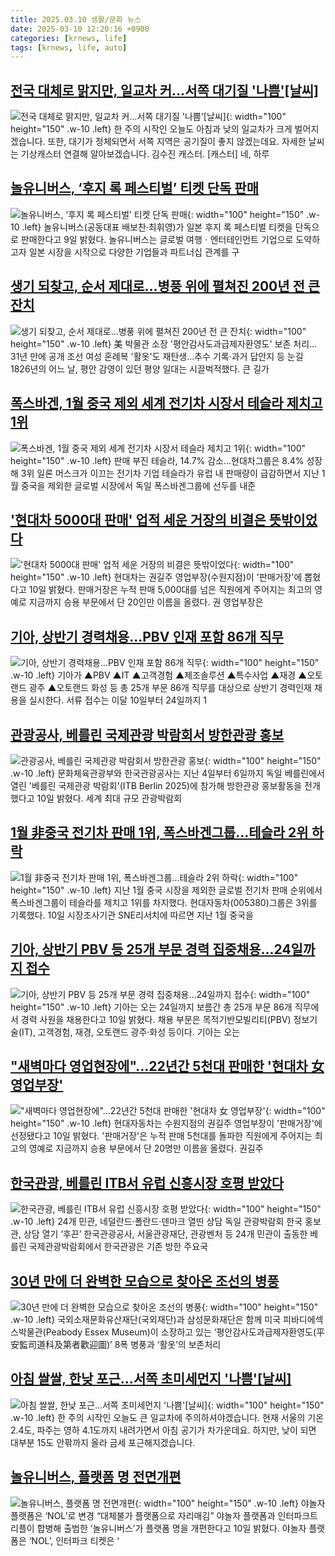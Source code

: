 ```yaml
---
title: 2025.03.10 생활/문화 뉴스
date: 2025-03-10 12:20:16 +0900
categories: [krnews, life]
tags: [krnews, life, auto]
---
```

## [전국 대체로 맑지만, 일교차 커…서쪽 대기질 '나쁨'[날씨]](https://n.news.naver.com/mnews/article/422/0000719764)

![전국 대체로 맑지만, 일교차 커…서쪽 대기질 '나쁨'[날씨]](https://mimgnews.pstatic.net/image/origin/422/2025/03/10/719764.jpg?type=nf220_150){: width="100" height="150" .w-10 .left}
한 주의 시작인 오늘도 아침과 낮의 일교차가 크게 벌어지겠습니다. 또한, 대기가 정체되면서 서쪽 지역은 공기질이 좋지 않겠는데요. 자세한 날씨는 기상캐스터 연결해 알아보겠습니다. 김수진 캐스터. [캐스터] 네, 하루

## [놀유니버스, ‘후지 록 페스티벌’ 티켓 단독 판매](https://n.news.naver.com/mnews/article/092/0002365937)

![놀유니버스, ‘후지 록 페스티벌’ 티켓 단독 판매](https://mimgnews.pstatic.net/image/origin/092/2025/03/09/2365937.jpg?type=nf220_150){: width="100" height="150" .w-10 .left}
놀유니버스(공동대표 배보찬·최휘영)가 일본 후지 록 페스티벌 티켓을 단독으로 판매한다고 9일 밝혔다. 놀유니버스는 글로벌 여행ㆍ엔터테인먼트 기업으로 도약하고자 일본 시장을 시작으로 다양한 기업들과 파트너십 관계를 구

## [생기 되찾고, 순서 제대로…병풍 위에 펼쳐진 200년 전 큰 잔치](https://n.news.naver.com/mnews/article/001/0015254912)

![생기 되찾고, 순서 제대로…병풍 위에 펼쳐진 200년 전 큰 잔치](https://mimgnews.pstatic.net/image/origin/001/2025/03/10/15254912.jpg?type=nf220_150){: width="100" height="150" .w-10 .left}
美 박물관 소장 '평안감사도과급제자환영도' 보존 처리…31년 만에 공개 조선 여성 혼례복 '활옷'도 재탄생…추수 기록·과거 답안지 등 눈길 1826년의 어느 날, 평안 감영이 있던 평양 일대는 시끌벅적했다. 큰 길가

## [폭스바겐, 1월 중국 제외 세계 전기차 시장서 테슬라 제치고 1위](https://n.news.naver.com/mnews/article/001/0015255261)

![폭스바겐, 1월 중국 제외 세계 전기차 시장서 테슬라 제치고 1위](https://mimgnews.pstatic.net/image/origin/001/2025/03/10/15255261.jpg?type=nf220_150){: width="100" height="150" .w-10 .left}
판매 부진 테슬라, 14.7% 감소…현대차그룹은 8.4% 성장해 3위 일론 머스크가 이끄는 전기차 기업 테슬라가 유럽 내 판매량이 급감하면서 지난 1월 중국을 제외한 글로벌 시장에서 독일 폭스바겐그룹에 선두를 내준

## ['현대차 5000대 판매' 업적 세운 거장의 비결은 뜻밖이었다](https://n.news.naver.com/mnews/article/469/0000852861)

!['현대차 5000대 판매' 업적 세운 거장의 비결은 뜻밖이었다](https://mimgnews.pstatic.net/image/origin/469/2025/03/10/852861.jpg?type=nf220_150){: width="100" height="150" .w-10 .left}
현대차는 권길주 영업부장(수원지점)이 '판매거장'에 뽑혔다고 10일 밝혔다. 판매거장은 누적 판매 5,000대를 넘은 직원에게 주어지는 최고의 영예로 지금까지 승용 부문에서 단 20인만 이름을 올렸다. 권 영업부장은

## [기아, 상반기 경력채용…PBV 인재 포함 86개 직무](https://n.news.naver.com/mnews/article/092/0002366025)

![기아, 상반기 경력채용…PBV 인재 포함 86개 직무](https://mimgnews.pstatic.net/image/origin/092/2025/03/10/2366025.jpg?type=nf220_150){: width="100" height="150" .w-10 .left}
기아가 ▲PBV ▲IT ▲고객경험 ▲제조솔루션 ▲특수사업 ▲재경 ▲오토랜드 광주 ▲오토랜드 화성 등 총 25개 부문 86개 직무를 대상으로 상반기 경력인재 채용을 실시한다. 서류 접수는 이달 10일부터 24일까지 1

## [관광공사, 베를린 국제관광 박람회서 방한관광 홍보](https://n.news.naver.com/mnews/article/001/0015255082)

![관광공사, 베를린 국제관광 박람회서 방한관광 홍보](https://mimgnews.pstatic.net/image/origin/001/2025/03/10/15255082.jpg?type=nf220_150){: width="100" height="150" .w-10 .left}
문화체육관광부와 한국관광공사는 지난 4일부터 6일까지 독일 베를린에서 열린 '베를린 국제관광 박람회'(ITB Berlin 2025)에 참가해 방한관광 홍보활동을 전개했다고 10일 밝혔다. 세계 최대 규모 관광박람회

## [1월 非중국 전기차 판매 1위, 폭스바겐그룹…테슬라 2위 하락](https://n.news.naver.com/mnews/article/421/0008120130)

![1월 非중국 전기차 판매 1위, 폭스바겐그룹…테슬라 2위 하락](https://mimgnews.pstatic.net/image/origin/421/2025/03/10/8120130.jpg?type=nf220_150){: width="100" height="150" .w-10 .left}
지난 1월 중국 시장을 제외한 글로벌 전기차 판매 순위에서 폭스바겐그룹이 테슬라를 제치고 1위를 차지했다. 현대자동차(005380)그룹은 3위를 기록했다. 10일 시장조사기관 SNE리서치에 따르면 지난 1월 중국을

## [기아, 상반기 PBV 등 25개 부문 경력 집중채용…24일까지 접수](https://n.news.naver.com/mnews/article/001/0015255744)

![기아, 상반기 PBV 등 25개 부문 경력 집중채용…24일까지 접수](https://mimgnews.pstatic.net/image/origin/001/2025/03/10/15255744.jpg?type=nf220_150){: width="100" height="150" .w-10 .left}
기아는 오는 24일까지 보름간 총 25개 부문 86개 직무에서 경력 사원을 채용한다고 10일 밝혔다. 채용 부문은 목적기반모빌리티(PBV) 정보기술(IT), 고객경험, 재경, 오토랜드 광주·화성 등이다. 기아는 오는

## ["새벽마다 영업현장에"…22년간 5천대 판매한 '현대차 女 영업부장'](https://n.news.naver.com/mnews/article/092/0002365983)

!["새벽마다 영업현장에"…22년간 5천대 판매한 '현대차 女 영업부장'](https://mimgnews.pstatic.net/image/origin/092/2025/03/10/2365983.jpg?type=nf220_150){: width="100" height="150" .w-10 .left}
현대자동차는 수원지점의 권길주 영업부장이 '판매거장'에 선정됐다고 10일 밝혔다. '판매거장'은 누적 판매 5천대를 돌파한 직원에게 주어지는 최고의 영예로 지금까지 승용 부문에서 단 20명만 이름을 올렸다. 권길주

## [한국관광, 베를린 ITB서 유럽 신흥시장 호평 받았다](https://n.news.naver.com/mnews/article/016/0002439524)

![한국관광, 베를린 ITB서 유럽 신흥시장 호평 받았다](https://mimgnews.pstatic.net/image/origin/016/2025/03/10/2439524.jpg?type=nf220_150){: width="100" height="150" .w-10 .left}
24개 민관, 네덜란드·폴란드·덴마크 열띤 상담 독일 관광박람회 한국 홍보관, 상담 열기 ‘후끈’ 한국관광공사, 서울관광재단, 관광벤처 등 24개 민관이 출동한 베를린 국제관광박람회에서 한국관광은 기존 방한 주요국

## [30년 만에 더 완벽한 모습으로 찾아온 조선의 병풍](https://n.news.naver.com/mnews/article/021/0002695221)

![30년 만에 더 완벽한 모습으로 찾아온 조선의 병풍](https://mimgnews.pstatic.net/image/origin/021/2025/03/10/2695221.jpg?type=nf220_150){: width="100" height="150" .w-10 .left}
국외소재문화유산재단(국외재단)과 삼성문화재단은 함께 미국 피바디에섹스박물관(Peabody Essex Museum)이 소장하고 있는 ‘평안감사도과급제자환영도(平安監司道科及第者歡迎圖)’ 8폭 병풍과 ‘활옷’의 보존처리

## [아침 쌀쌀, 한낮 포근…서쪽 초미세먼지 '나쁨'[날씨]](https://n.news.naver.com/mnews/article/057/0001875569)

![아침 쌀쌀, 한낮 포근…서쪽 초미세먼지 '나쁨'[날씨]](https://mimgnews.pstatic.net/image/origin/057/2025/03/10/1875569.jpg?type=nf220_150){: width="100" height="150" .w-10 .left}
한 주의 시작인 오늘도 큰 일교차에 주의하셔야겠습니다. 현재 서울의 기온 2.4도, 파주는 영하 4.1도까지 내려가면서 아침 공기가 차가운데요. 하지만, 낮이 되면 대부분 15도 안팎까지 올라 금세 포근해지겠습니다.

## [놀유니버스, 플랫폼 명 전면개편](https://n.news.naver.com/mnews/article/016/0002439687)

![놀유니버스, 플랫폼 명 전면개편](https://mimgnews.pstatic.net/image/origin/016/2025/03/10/2439687.jpg?type=nf220_150){: width="100" height="150" .w-10 .left}
야놀자 플랫폼은 ‘NOL’로 변경 “대체불가 플랫폼으로 자리매김” 야놀자 플랫폼과 인터파크트리플이 합병해 출범한 ‘놀유니버스’가 플랫폼 명을 개편한다고 10일 밝혔다. 야놀자 플랫폼은 ‘NOL’, 인터파크 티켓은 ‘

